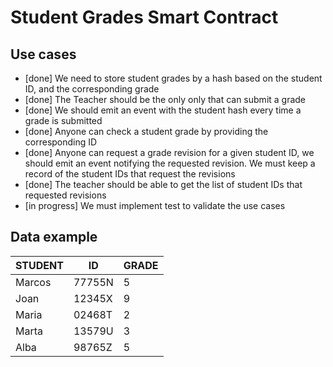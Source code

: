 # Student Grades Smart Contract

## Use cases

- [done] We need to store student grades by a hash based on the student ID, and the corresponding grade
- [done] The Teacher should be the only only that can submit a grade
- [done] We should emit an event with the student hash every time a grade is submitted
- [done] Anyone can check a student grade by providing the corresponding ID
- [done] Anyone can request a grade revision for a given student ID, we should emit an event notifying the requested revision. We must keep a record of the student IDs that request the revisions
- [done] The teacher should be able to get the list of student IDs that requested revisions
- [in progress] We must implement test to validate the use cases

## Data example

| STUDENT | ID | GRADE |
| ----------- | ----------- | ----------- |
Marcos |    77755N    |      5
Joan   |    12345X    |      9
Maria  |    02468T    |      2
Marta  |    13579U    |      3
Alba   |    98765Z    |      5
